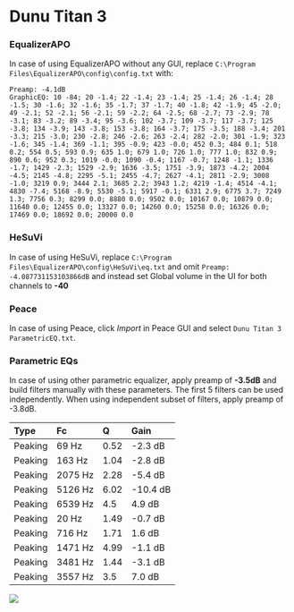 # Dunu Titan 3

### EqualizerAPO
In case of using EqualizerAPO without any GUI, replace `C:\Program Files\EqualizerAPO\config\config.txt`
with:
```
Preamp: -4.1dB
GraphicEQ: 10 -84; 20 -1.4; 22 -1.4; 23 -1.4; 25 -1.4; 26 -1.4; 28 -1.5; 30 -1.6; 32 -1.6; 35 -1.7; 37 -1.7; 40 -1.8; 42 -1.9; 45 -2.0; 49 -2.1; 52 -2.1; 56 -2.1; 59 -2.2; 64 -2.5; 68 -2.7; 73 -2.9; 78 -3.1; 83 -3.2; 89 -3.4; 95 -3.6; 102 -3.7; 109 -3.7; 117 -3.7; 125 -3.8; 134 -3.9; 143 -3.8; 153 -3.8; 164 -3.7; 175 -3.5; 188 -3.4; 201 -3.3; 215 -3.0; 230 -2.8; 246 -2.6; 263 -2.4; 282 -2.0; 301 -1.9; 323 -1.6; 345 -1.4; 369 -1.1; 395 -0.9; 423 -0.0; 452 0.3; 484 0.1; 518 0.2; 554 0.5; 593 0.9; 635 1.0; 679 1.0; 726 1.0; 777 1.0; 832 0.9; 890 0.6; 952 0.3; 1019 -0.0; 1090 -0.4; 1167 -0.7; 1248 -1.1; 1336 -1.7; 1429 -2.3; 1529 -2.9; 1636 -3.5; 1751 -3.9; 1873 -4.2; 2004 -4.5; 2145 -4.8; 2295 -5.1; 2455 -4.7; 2627 -4.1; 2811 -2.9; 3008 -1.0; 3219 0.9; 3444 2.1; 3685 2.2; 3943 1.2; 4219 -1.4; 4514 -4.1; 4830 -7.4; 5168 -8.9; 5530 -5.1; 5917 -0.1; 6331 2.9; 6775 3.7; 7249 1.3; 7756 0.3; 8299 0.0; 8880 0.0; 9502 0.0; 10167 0.0; 10879 0.0; 11640 0.0; 12455 0.0; 13327 0.0; 14260 0.0; 15258 0.0; 16326 0.0; 17469 0.0; 18692 0.0; 20000 0.0
```

### HeSuVi
In case of using HeSuVi, replace `C:\Program Files\EqualizerAPO\config\HeSuVi\eq.txt` and omit `Preamp:
-4.087731153103866dB` and instead set Global volume in the UI for both channels to **-40**

### Peace
In case of using Peace, click *Import* in Peace GUI and select `Dunu Titan 3 ParametricEQ.txt`.

### Parametric EQs
In case of using other parametric equalizer, apply preamp of **-3.5dB** and build filters manually
with these parameters. The first 5 filters can be used independently.
When using independent subset of filters, apply preamp of -3.8dB.

| Type    | Fc      |    Q | Gain     |
|:--------|:--------|:-----|:---------|
| Peaking | 69 Hz   | 0.52 | -2.3 dB  |
| Peaking | 163 Hz  | 1.04 | -2.8 dB  |
| Peaking | 2075 Hz | 2.28 | -5.4 dB  |
| Peaking | 5126 Hz | 6.02 | -10.4 dB |
| Peaking | 6539 Hz | 4.5  | 4.9 dB   |
| Peaking | 20 Hz   | 1.49 | -0.7 dB  |
| Peaking | 716 Hz  | 1.71 | 1.6 dB   |
| Peaking | 1471 Hz | 4.99 | -1.1 dB  |
| Peaking | 3481 Hz | 1.44 | -3.1 dB  |
| Peaking | 3557 Hz | 3.5  | 7.0 dB   |

![](https://raw.githubusercontent.com/jaakkopasanen/AutoEq/master/results/innerfidelity/sbaf-serious/Dunu%20Titan%203/Dunu%20Titan%203.png)
